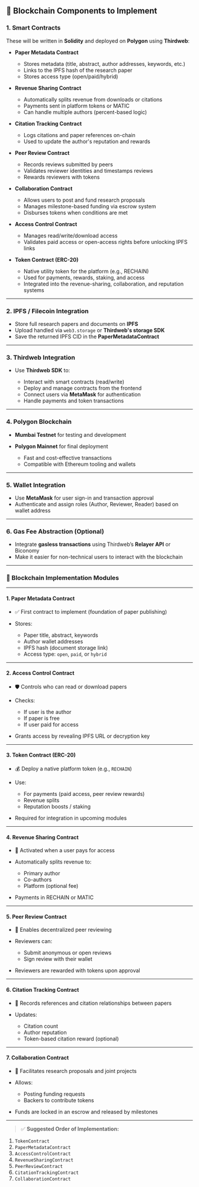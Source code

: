 ## 🔗 Blockchain Components to Implement

### 1. **Smart Contracts**

These will be written in **Solidity** and deployed on **Polygon** using **Thirdweb**:

* **Paper Metadata Contract**

  * Stores metadata (title, abstract, author addresses, keywords, etc.)
  * Links to the IPFS hash of the research paper
  * Stores access type (open/paid/hybrid)

* **Revenue Sharing Contract**

  * Automatically splits revenue from downloads or citations
  * Payments sent in platform tokens or MATIC
  * Can handle multiple authors (percent-based logic)

* **Citation Tracking Contract**

  * Logs citations and paper references on-chain
  * Used to update the author's reputation and rewards

* **Peer Review Contract**

  * Records reviews submitted by peers
  * Validates reviewer identities and timestamps reviews
  * Rewards reviewers with tokens

* **Collaboration Contract**

  * Allows users to post and fund research proposals
  * Manages milestone-based funding via escrow system
  * Disburses tokens when conditions are met

* **Access Control Contract**

  * Manages read/write/download access
  * Validates paid access or open-access rights before unlocking IPFS links

* **Token Contract (ERC-20)**

  * Native utility token for the platform (e.g., RECHAIN)
  * Used for payments, rewards, staking, and access
  * Integrated into the revenue-sharing, collaboration, and reputation systems

---

### 2. **IPFS / Filecoin Integration**

* Store full research papers and documents on **IPFS**
* Upload handled via `web3.storage` or **Thirdweb's storage SDK**
* Save the returned IPFS CID in the **PaperMetadataContract**

---

### 3. **Thirdweb Integration**

* Use **Thirdweb SDK** to:

  * Interact with smart contracts (read/write)
  * Deploy and manage contracts from the frontend
  * Connect users via **MetaMask** for authentication
  * Handle payments and token transactions

---

### 4. **Polygon Blockchain**

* **Mumbai Testnet** for testing and development
* **Polygon Mainnet** for final deployment

  * Fast and cost-effective transactions
  * Compatible with Ethereum tooling and wallets

---

### 5. **Wallet Integration**

* Use **MetaMask** for user sign-in and transaction approval
* Authenticate and assign roles (Author, Reviewer, Reader) based on wallet address

---

### 6. **Gas Fee Abstraction (Optional)**

* Integrate **gasless transactions** using Thirdweb’s **Relayer API** or Biconomy
* Make it easier for non-technical users to interact with the blockchain

---
### 🔗 Blockchain Implementation Modules

---

#### **1. Paper Metadata Contract**

* ✅ First contract to implement (foundation of paper publishing)
* Stores:

  * Paper title, abstract, keywords
  * Author wallet addresses
  * IPFS hash (document storage link)
  * Access type: `open`, `paid`, or `hybrid`

---

#### **2. Access Control Contract**

* 🛡️ Controls who can read or download papers
* Checks:

  * If user is the author
  * If paper is free
  * If user paid for access
* Grants access by revealing IPFS URL or decryption key

---

#### **3. Token Contract (ERC-20)**

* 💰 Deploy a native platform token (e.g., `RECHAIN`)
* Use:

  * For payments (paid access, peer review rewards)
  * Revenue splits
  * Reputation boosts / staking
* Required for integration in upcoming modules

---

#### **4. Revenue Sharing Contract**

* 💸 Activated when a user pays for access
* Automatically splits revenue to:

  * Primary author
  * Co-authors
  * Platform (optional fee)
* Payments in RECHAIN or MATIC

---

#### **5. Peer Review Contract**

* 🧠 Enables decentralized peer reviewing
* Reviewers can:

  * Submit anonymous or open reviews
  * Sign review with their wallet
* Reviewers are rewarded with tokens upon approval

---

#### **6. Citation Tracking Contract**

* 🔗 Records references and citation relationships between papers
* Updates:

  * Citation count
  * Author reputation
  * Token-based citation reward (optional)

---

#### **7. Collaboration Contract**

* 🤝 Facilitates research proposals and joint projects
* Allows:

  * Posting funding requests
  * Backers to contribute tokens
* Funds are locked in an escrow and released by milestones

---

> ✅ **Suggested Order of Implementation:**

1. `TokenContract`
2. `PaperMetadataContract`
3. `AccessControlContract`
4. `RevenueSharingContract`
5. `PeerReviewContract`
6. `CitationTrackingContract`
7. `CollaborationContract`

